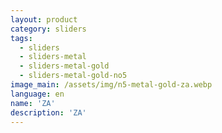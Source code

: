 ```yaml
---
layout: product
category: sliders
tags:
  - sliders
  - sliders-metal
  - sliders-metal-gold
  - sliders-metal-gold-no5
image_main: /assets/img/n5-metal-gold-za.webp
language: en
name: 'ZA'
description: 'ZA'
---
```

